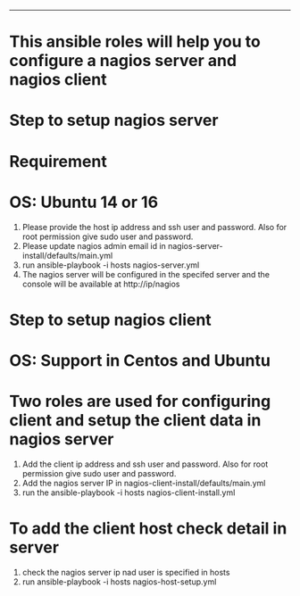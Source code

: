 ***********************************************************************************************
# This ansible  roles will help you to configure a nagios server and nagios client

# Step to setup nagios server
# Requirement
# OS: Ubuntu 14 or 16
1. Please provide the host ip address and ssh user and password. Also for root permission give sudo  user and password.
2. Please update nagios admin email id in nagios-server-install/defaults/main.yml 
3. run ansible-playbook -i hosts nagios-server.yml
4. The nagios server will be configured in the specifed server and the  console will be available at http://ip/nagios

# Step to setup nagios client
# OS: Support in Centos and Ubuntu
# Two roles are used for configuring client and setup the client data in nagios server
1. Add the client ip address and ssh user and password. Also for root permission give sudo  user and password.
2. Add the nagios server IP in nagios-client-install/defaults/main.yml
3. run the ansible-playbook -i hosts nagios-client-install.yml
# To add the client host check detail in server
1. check the nagios server ip nad user is specified in hosts
2. run ansible-playbook -i hosts nagios-host-setup.yml

